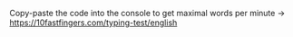 Copy-paste the code into the console to get maximal words per minute -> https://10fastfingers.com/typing-test/english

